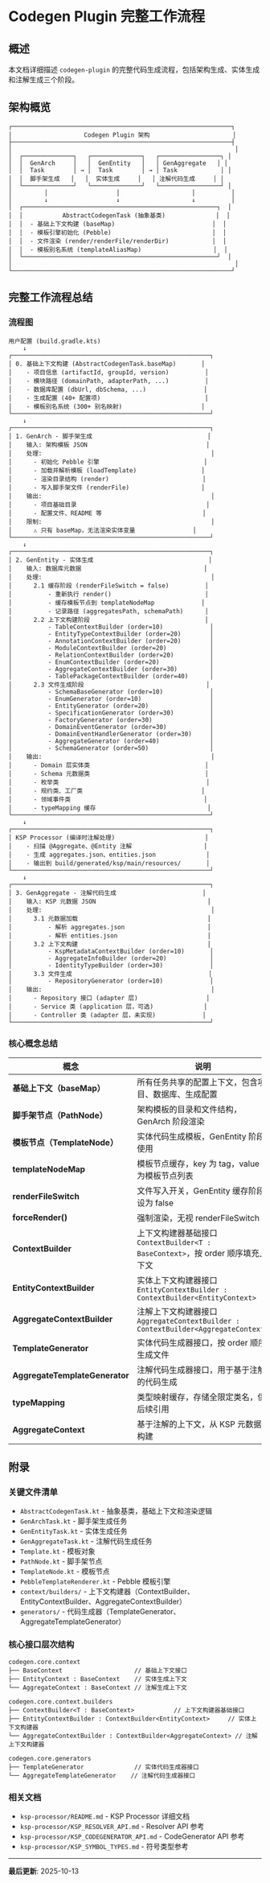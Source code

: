 # Codegen Plugin 完整工作流程

## 概述

本文档详细描述 `codegen-plugin` 的完整代码生成流程，包括架构生成、实体生成和注解生成三个阶段。

## 架构概览

```
┌─────────────────────────────────────────────────────────────┐
│                    Codegen Plugin 架构                       │
├─────────────────────────────────────────────────────────────┤
│                                                              │
│  ┌──────────────┐   ┌──────────────┐   ┌─────────────────┐ │
│  │  GenArch     │   │  GenEntity   │   │ GenAggregate   │ │
│  │  Task        │ → │  Task        │ → │ Task            │ │
│  │  脚手架生成   │   │  实体生成     │   │ 注解代码生成     │ │
│  └──────────────┘   └──────────────┘   └─────────────────┘ │
│         │                   │                    │          │
│         ↓                   ↓                    ↓          │
│  ┌──────────────────────────────────────────────────────┐  │
│  │           AbstractCodegenTask (抽象基类)              │  │
│  │  - 基础上下文构建 (baseMap)                           │  │
│  │  - 模板引擎初始化 (Pebble)                            │  │
│  │  - 文件渲染 (render/renderFile/renderDir)            │  │
│  │  - 模板别名系统 (templateAliasMap)                    │  │
│  └──────────────────────────────────────────────────────┘  │
│                                                              │
└─────────────────────────────────────────────────────────────┘
```

## 完整工作流程总结

### 流程图

```
用户配置 (build.gradle.kts)
    ↓
┌───────────────────────────────────────────────────────┐
│ 0. 基础上下文构建 (AbstractCodegenTask.baseMap)       │
│    - 项目信息 (artifactId, groupId, version)          │
│    - 模块路径 (domainPath, adapterPath, ...)          │
│    - 数据库配置 (dbUrl, dbSchema, ...)                │
│    - 生成配置 (40+ 配置项)                             │
│    - 模板别名系统 (300+ 别名映射)                      │
└───────────────────────────────────────────────────────┘
    ↓
┌───────────────────────────────────────────────────────┐
│ 1. GenArch - 脚手架生成                                │
│    输入: 架构模板 JSON                                 │
│    处理:                                               │
│      - 初始化 Pebble 引擎                             │
│      - 加载并解析模板 (loadTemplate)                  │
│      - 渲染目录结构 (render)                          │
│      - 写入脚手架文件 (renderFile)                    │
│    输出:                                               │
│      - 项目基础目录                                    │
│      - 配置文件、README 等                            │
│    限制:                                               │
│      ⚠️ 只有 baseMap，无法渲染实体变量                │
└───────────────────────────────────────────────────────┘
    ↓
┌───────────────────────────────────────────────────────┐
│ 2. GenEntity - 实体生成                                │
│    输入: 数据库元数据                                  │
│    处理:                                               │
│      2.1 缓存阶段 (renderFileSwitch = false)          │
│          - 重新执行 render()                          │
│          - 缓存模板节点到 templateNodeMap             │
│          - 记录路径 (aggregatesPath, schemaPath)      │
│      2.2 上下文构建阶段                                │
│          - TableContextBuilder (order=10)             │
│          - EntityTypeContextBuilder (order=20)        │
│          - AnnotationContextBuilder (order=20)        │
│          - ModuleContextBuilder (order=20)            │
│          - RelationContextBuilder (order=20)          │
│          - EnumContextBuilder (order=20)              │
│          - AggregateContextBuilder (order=30)         │
│          - TablePackageContextBuilder (order=40)      │
│      2.3 文件生成阶段                                  │
│          - SchemaBaseGenerator (order=10)             │
│          - EnumGenerator (order=10)                   │
│          - EntityGenerator (order=20)                 │
│          - SpecificationGenerator (order=30)          │
│          - FactoryGenerator (order=30)                │
│          - DomainEventGenerator (order=30)            │
│          - DomainEventHandlerGenerator (order=30)     │
│          - AggregateGenerator (order=40)              │
│          - SchemaGenerator (order=50)                 │
│    输出:                                               │
│      - Domain 层实体类                                │
│      - Schema 元数据类                                │
│      - 枚举类                                         │
│      - 规约类、工厂类                                 │
│      - 领域事件类                                     │
│      - typeMapping 缓存                               │
└───────────────────────────────────────────────────────┘
    ↓
┌───────────────────────────────────────────────────────┐
│ KSP Processor (编译时注解处理)                         │
│    - 扫描 @Aggregate、@Entity 注解                    │
│    - 生成 aggregates.json、entities.json              │
│    - 输出到 build/generated/ksp/main/resources/       │
└───────────────────────────────────────────────────────┘
    ↓
┌───────────────────────────────────────────────────────┐
│ 3. GenAggregate - 注解代码生成                        │
│    输入: KSP 元数据 JSON                               │
│    处理:                                               │
│      3.1 元数据加载                                    │
│          - 解析 aggregates.json                       │
│          - 解析 entities.json                         │
│      3.2 上下文构建                                    │
│          - KspMetadataContextBuilder (order=10)       │
│          - AggregateInfoBuilder (order=20)            │
│          - IdentityTypeBuilder (order=30)             │
│      3.3 文件生成                                      │
│          - RepositoryGenerator (order=10)             │
│    输出:                                               │
│      - Repository 接口 (adapter 层)                   │
│      - Service 类 (application 层，可选)              │
│      - Controller 类 (adapter 层，未实现)             │
└───────────────────────────────────────────────────────┘
```

### 核心概念总结

| 概念 | 说明 |
|------|------|
| **基础上下文（baseMap）** | 所有任务共享的配置上下文，包含项目、数据库、生成配置 |
| **脚手架节点（PathNode）** | 架构模板的目录和文件结构，GenArch 阶段渲染 |
| **模板节点（TemplateNode）** | 实体代码生成模板，GenEntity 阶段使用 |
| **templateNodeMap** | 模板节点缓存，key 为 tag，value 为模板节点列表 |
| **renderFileSwitch** | 文件写入开关，GenEntity 缓存阶段设为 false |
| **forceRender()** | 强制渲染，无视 renderFileSwitch |
| **ContextBuilder** | 上下文构建器基础接口 `ContextBuilder<T : BaseContext>`，按 order 顺序填充上下文 |
| **EntityContextBuilder** | 实体上下文构建器接口 `EntityContextBuilder : ContextBuilder<EntityContext>` |
| **AggregateContextBuilder** | 注解上下文构建器接口 `AggregateContextBuilder : ContextBuilder<AggregateContext>` |
| **TemplateGenerator** | 实体代码生成器接口，按 order 顺序生成文件 |
| **AggregateTemplateGenerator** | 注解代码生成器接口，用于基于注解的代码生成 |
| **typeMapping** | 类型映射缓存，存储全限定类名，供后续引用 |
| **AggregateContext** | 基于注解的上下文，从 KSP 元数据构建 |

## 附录

### 关键文件清单

- `AbstractCodegenTask.kt` - 抽象基类，基础上下文和渲染逻辑
- `GenArchTask.kt` - 脚手架生成任务
- `GenEntityTask.kt` - 实体生成任务
- `GenAggregateTask.kt` - 注解代码生成任务
- `Template.kt` - 模板对象
- `PathNode.kt` - 脚手架节点
- `TemplateNode.kt` - 模板节点
- `PebbleTemplateRenderer.kt` - Pebble 模板引擎
- `context/builders/` - 上下文构建器（ContextBuilder、EntityContextBuilder、AggregateContextBuilder）
- `generators/` - 代码生成器（TemplateGenerator、AggregateTemplateGenerator）

### 核心接口层次结构

```
codegen.core.context
├── BaseContext                    // 基础上下文接口
├── EntityContext : BaseContext    // 实体生成上下文
└── AggregateContext : BaseContext // 注解生成上下文

codegen.core.context.builders
├── ContextBuilder<T : BaseContext>           // 上下文构建器基础接口
├── EntityContextBuilder : ContextBuilder<EntityContext>     // 实体上下文构建器
└── AggregateContextBuilder : ContextBuilder<AggregateContext> // 注解上下文构建器

codegen.core.generators
├── TemplateGenerator              // 实体代码生成器接口
└── AggregateTemplateGenerator    // 注解代码生成器接口
```

### 相关文档

- `ksp-processor/README.md` - KSP Processor 详细文档
- `ksp-processor/KSP_RESOLVER_API.md` - Resolver API 参考
- `ksp-processor/KSP_CODEGENERATOR_API.md` - CodeGenerator API 参考
- `ksp-processor/KSP_SYMBOL_TYPES.md` - 符号类型参考

---

**最后更新**: 2025-10-13
